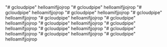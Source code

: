 "# gcloudpipe" 
helloamifjjojrop
"# gcloudpipe" 
helloamifjjojrop
"# gcloudpipe" 
helloamifjjojrop
"# gcloudpipe" 
helloamifjjojrop
"# gcloudpipe" 
helloamifjjojrop
"# gcloudpipe" 
helloamifjjojrop
"# gcloudpipe" 
helloamifjjojrop
"# gcloudpipe" 
helloamifjjojrop
"# gcloudpipe" 
helloamifjjojrop
"# gcloudpipe" 
helloamifjjojrop
"# gcloudpipe" 
helloamifjjojrop
"# gcloudpipe" 
helloamifjjojrop
"# gcloudpipe" 
helloamifjjojrop
